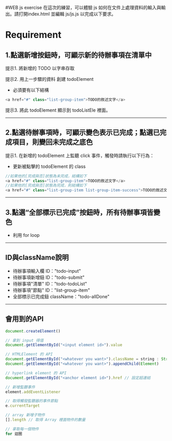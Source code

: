 #WEB js exercise 在這次的練習，可以體驗 js 如何在文件上處理資料的輸入與輸出。請打開index.html 並編輯 js/js.js 以完成以下要求。

# Requirement
## 1.點選新增按鈕時，可顯示新的待辦事項在清單中
提示1. 將新增的 TODO 以字串存取

提示2. 用上一步驟的資料 創建 todoElement
* 必須要有以下結構
```js
<a href="#" class="list-group-item">TODO的敘述文字</a>
```
提示3. 將此 todoElement 顯示到 todoListEle 裡面。

___

## 2.點選待辦事項時，可顯示變色表示已完成；點選已完成項目，則變回未完成之底色
提示1. 在新增的 todoElement 上監聽 click 事件，觸發時請執行以下行為：
* 更新被點擊的 todoElement 的 class
```js
//如果他的[完成與否]狀態為未完成，結構如下
<a href="#" class="list-group-item">TODO的敘述文字</a>
//如果他的[完成與否]狀態為完成，則結構如下
<a href="#" class="list-group-item list-group-item-success">TODO的敘述文字</a>
```

___

## 3.點選“全部標示已完成”按鈕時，所有待辦事項皆變色
* 利用 for loop

___

## ID與className說明
* 待辦事項輸入欄  ID："todo-input"
* 待辦事項新增鈕  ID："todo-submit"
* 待辦事項"清單"  ID："todo-todoList"
* 待辦事項"節點"  ID："list-group-item"
* 全部標示已完成鈕  className："todo-allDone"

___

## 會用到的API
```js
document.createElement()

// 拿到 input 得值
document.getElementById("<input element id>").value  

// HTMLElement 的 API
document.getElementById("<whatever you want>").className = string : String
document.getElementById("<whatever you want>").appendChild(Element)

// hyperlink element 的 API
document.getElementById("<anchor element id>").href // 設定超連結

// 新增監聽事件
element.addEventListener

// 取得觸發監聽器的事件節點
e.currentTarget

// array 新增子物件
[].length // 取得 Array 裡面物件的數量

// 拿取每一個物件
for 迴圈
```

